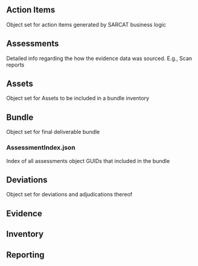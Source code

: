 ## Action Items
Object set for action items generated by SARCAT business logic

## Assessments
Detailed info regarding the how the evidence data was sourced. E.g., Scan reports

## Assets
Object set for Assets to be included in a bundle inventory

## Bundle
Object set for final deliverable bundle
### AssessmentIndex.json
Index of all assessments object GUIDs that included in the bundle

## Deviations
Object set for deviations and adjudications thereof

## Evidence


## Inventory

## Reporting



